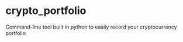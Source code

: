# crypto_portfolio
Command-line tool built in python to easily record your cryptocurrency portfolio
